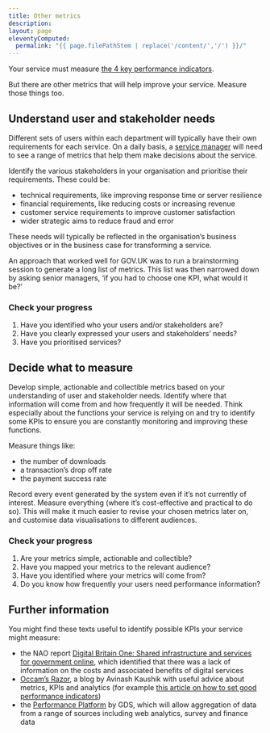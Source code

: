 ```yaml
---
title: Other metrics
description:
layout: page
eleventyComputed:
  permalink: "{{ page.filePathStem | replace('/content/','/') }}/"
---
```


Your service must measure [the 4 key performance indicators](/version-1/guides/measurement/).

But there are other metrics that will help improve your service. Measure those things too.

## Understand user and stakeholder needs

Different sets of users within each department will typically have their own requirements for each service. On a daily basis, a [service manager](/version-1/guides/service-manager/) will need to see a range of metrics that help them make decisions about the service.

Identify the various stakeholders in your organisation and prioritise their requirements. These could be:

- technical requirements, like improving response time or server resilience
- financial requirements, like reducing costs or increasing revenue
- customer service requirements to improve customer satisfaction
- wider strategic aims to reduce fraud and error

These needs will typically be reflected in the organisation’s business objectives or in the business case for transforming a service.

An approach that worked well for GOV.UK was to run a brainstorming session to generate a long list of metrics. This list was then narrowed down by asking senior managers, ‘if you had to choose one KPI, what would it be?’

### Check your progress

1.  Have you identified who your users and/or stakeholders are?
2.  Have you clearly expressed your users and stakeholders’ needs?
3.  Have you prioritised services?

## Decide what to measure

Develop simple, actionable and collectible metrics based on your understanding of user and stakeholder needs. Identify where that information will come from and how frequently it will be needed. Think especially about the functions your service is relying on and try to identify some KPIs to ensure you are constantly monitoring and improving these functions.

Measure things like:

- the number of downloads
- a transaction’s drop off rate
- the payment success rate

Record every event generated by the system even if it’s not currently of interest. Measure everything (where it’s cost-effective and practical to do so). This will make it much easier to revise your chosen metrics later on, and customise data visualisations to different audiences.

### Check your progress

1.  Are your metrics simple, actionable and collectible?
2.  Have you mapped your metrics to the relevant audience?
3.  Have you identified where your metrics will come from?
4.  Do you know how frequently your users need performance information?

## Further information

You might find these texts useful to identify possible KPIs your service might measure:

- the NAO report [Digital Britain One: Shared infrastructure and services for government online](https://web.archive.org/web/20151012003935/http://www.nao.org.uk/report/digital-britain-one-shared-infrastructure-and-services-for-government-online/), which identified that there was a lack of information on the costs and associated benefits of digital services
- [Occam’s Razor](https://web.archive.org/web/20151012003935/http://www.kaushik.net/avinash/), a blog by Avinash Kaushik with useful advice about metrics, KPIs and analytics (for example [this article on how to set good performance indicators](https://web.archive.org/web/20151012003935/http://www.kaushik.net/avinash/rules-choosing-web-analytics-key-performance-indicators/))
- the [Performance Platform](https://web.archive.org/web/20151012003935/https://www.gov.uk/performance) by GDS, which will allow aggregation of data from a range of sources including web analytics, survey and finance data
